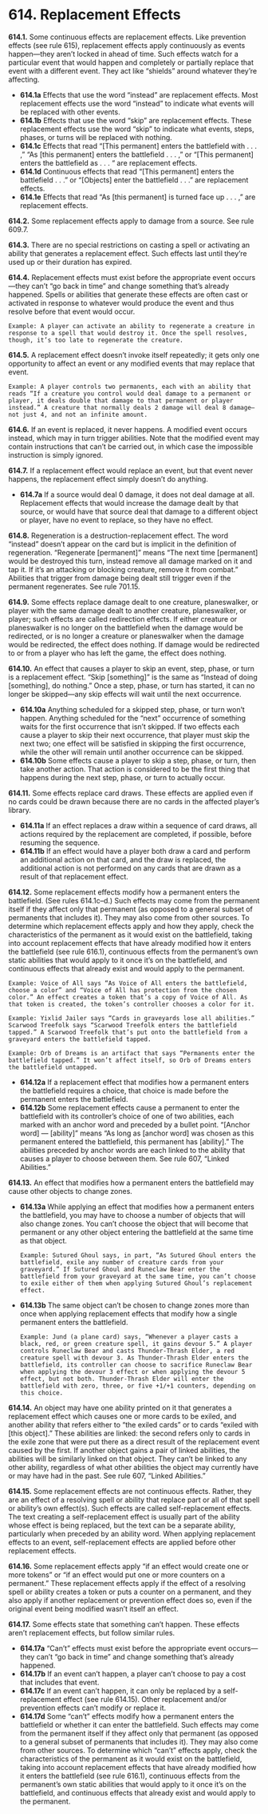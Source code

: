 # **614.** Replacement Effects

**614.1.** Some continuous effects are replacement effects. Like prevention effects (see rule 615), replacement effects apply continuously as events happen—they aren’t locked in ahead of time. Such effects watch for a particular event that would happen and completely or partially replace that event with a different event. They act like “shields” around whatever they’re affecting.
+ **614.1a** Effects that use the word “instead” are replacement effects. Most replacement effects use the word “instead” to indicate what events will be replaced with other events.
+ **614.1b** Effects that use the word “skip” are replacement effects. These replacement effects use the word “skip” to indicate what events, steps, phases, or turns will be replaced with nothing.
+ **614.1c** Effects that read “[This permanent] enters the battlefield with . . . ,” “As [this permanent] enters the battlefield . . . ,” or “[This permanent] enters the battlefield as . . . “ are replacement effects.
+ **614.1d** Continuous effects that read “[This permanent] enters the battlefield . . .” or “[Objects] enter the battlefield . . .” are replacement effects.
+ **614.1e** Effects that read “As [this permanent] is turned face up . . . ,” are replacement effects.

**614.2.** Some replacement effects apply to damage from a source. See rule 609.7.

**614.3.** There are no special restrictions on casting a spell or activating an ability that generates a replacement effect. Such effects last until they’re used up or their duration has expired.

**614.4.** Replacement effects must exist before the appropriate event occurs—they can’t “go back in time” and change something that’s already happened. Spells or abilities that generate these effects are often cast or activated in response to whatever would produce the event and thus resolve before that event would occur.

    Example: A player can activate an ability to regenerate a creature in response to a spell that would destroy it. Once the spell resolves, though, it’s too late to regenerate the creature.

**614.5.** A replacement effect doesn’t invoke itself repeatedly; it gets only one opportunity to affect an event or any modified events that may replace that event.

    Example: A player controls two permanents, each with an ability that reads “If a creature you control would deal damage to a permanent or player, it deals double that damage to that permanent or player instead.” A creature that normally deals 2 damage will deal 8 damage—not just 4, and not an infinite amount.

**614.6.** If an event is replaced, it never happens. A modified event occurs instead, which may in turn trigger abilities. Note that the modified event may contain instructions that can’t be carried out, in which case the impossible instruction is simply ignored.

**614.7.** If a replacement effect would replace an event, but that event never happens, the replacement effect simply doesn’t do anything.
+ **614.7a** If a source would deal 0 damage, it does not deal damage at all. Replacement effects that would increase the damage dealt by that source, or would have that source deal that damage to a different object or player, have no event to replace, so they have no effect.

**614.8.** Regeneration is a destruction-replacement effect. The word “instead” doesn’t appear on the card but is implicit in the definition of regeneration. “Regenerate [permanent]” means “The next time [permanent] would be destroyed this turn, instead remove all damage marked on it and tap it. If it’s an attacking or blocking creature, remove it from combat.” Abilities that trigger from damage being dealt still trigger even if the permanent regenerates. See rule 701.15.

**614.9.** Some effects replace damage dealt to one creature, planeswalker, or player with the same damage dealt to another creature, planeswalker, or player; such effects are called redirection effects. If either creature or planeswalker is no longer on the battlefield when the damage would be redirected, or is no longer a creature or planeswalker when the damage would be redirected, the effect does nothing. If damage would be redirected to or from a player who has left the game, the effect does nothing.

**614.10.** An effect that causes a player to skip an event, step, phase, or turn is a replacement effect. “Skip [something]” is the same as “Instead of doing [something], do nothing.” Once a step, phase, or turn has started, it can no longer be skipped—any skip effects will wait until the next occurrence.
+ **614.10a** Anything scheduled for a skipped step, phase, or turn won’t happen. Anything scheduled for the “next” occurrence of something waits for the first occurrence that isn’t skipped. If two effects each cause a player to skip their next occurrence, that player must skip the next two; one effect will be satisfied in skipping the first occurrence, while the other will remain until another occurrence can be skipped.
+ **614.10b** Some effects cause a player to skip a step, phase, or turn, then take another action. That action is considered to be the first thing that happens during the next step, phase, or turn to actually occur.

**614.11.** Some effects replace card draws. These effects are applied even if no cards could be drawn because there are no cards in the affected player’s library.
+ **614.11a** If an effect replaces a draw within a sequence of card draws, all actions required by the replacement are completed, if possible, before resuming the sequence.
+ **614.11b** If an effect would have a player both draw a card and perform an additional action on that card, and the draw is replaced, the additional action is not performed on any cards that are drawn as a result of that replacement effect.

**614.12.** Some replacement effects modify how a permanent enters the battlefield. (See rules 614.1c–d.) Such effects may come from the permanent itself if they affect only that permanent (as opposed to a general subset of permanents that includes it). They may also come from other sources. To determine which replacement effects apply and how they apply, check the characteristics of the permanent as it would exist on the battlefield, taking into account replacement effects that have already modified how it enters the battlefield (see rule 616.1), continuous effects from the permanent’s own static abilities that would apply to it once it’s on the battlefield, and continuous effects that already exist and would apply to the permanent.

    Example: Voice of All says “As Voice of All enters the battlefield, choose a color” and “Voice of All has protection from the chosen color.” An effect creates a token that’s a copy of Voice of All. As that token is created, the token’s controller chooses a color for it.

    Example: Yixlid Jailer says “Cards in graveyards lose all abilities.” Scarwood Treefolk says “Scarwood Treefolk enters the battlefield tapped.” A Scarwood Treefolk that’s put onto the battlefield from a graveyard enters the battlefield tapped.

    Example: Orb of Dreams is an artifact that says “Permanents enter the battlefield tapped.” It won’t affect itself, so Orb of Dreams enters the battlefield untapped.
+ **614.12a** If a replacement effect that modifies how a permanent enters the battlefield requires a choice, that choice is made before the permanent enters the battlefield.
+ **614.12b** Some replacement effects cause a permanent to enter the battlefield with its controller’s choice of one of two abilities, each marked with an anchor word and preceded by a bullet point. “[Anchor word] — [ability]” means “As long as [anchor word] was chosen as this permanent entered the battlefield, this permanent has [ability].” The abilities preceded by anchor words are each linked to the ability that causes a player to choose between them. See rule 607, “Linked Abilities.”

**614.13.** An effect that modifies how a permanent enters the battlefield may cause other objects to change zones.
+ **614.13a** While applying an effect that modifies how a permanent enters the battlefield, you may have to choose a number of objects that will also change zones. You can’t choose the object that will become that permanent or any other object entering the battlefield at the same time as that object.

      Example: Sutured Ghoul says, in part, “As Sutured Ghoul enters the battlefield, exile any number of creature cards from your graveyard.” If Sutured Ghoul and Runeclaw Bear enter the battlefield from your graveyard at the same time, you can’t choose to exile either of them when applying Sutured Ghoul’s replacement effect.
+ **614.13b** The same object can’t be chosen to change zones more than once when applying replacement effects that modify how a single permanent enters the battlefield.

      Example: Jund (a plane card) says, “Whenever a player casts a black, red, or green creature spell, it gains devour 5.” A player controls Runeclaw Bear and casts Thunder-Thrash Elder, a red creature spell with devour 3. As Thunder-Thrash Elder enters the battlefield, its controller can choose to sacrifice Runeclaw Bear when applying the devour 3 effect or when applying the devour 5 effect, but not both. Thunder-Thrash Elder will enter the battlefield with zero, three, or five +1/+1 counters, depending on this choice.

**614.14.** An object may have one ability printed on it that generates a replacement effect which causes one or more cards to be exiled, and another ability that refers either to “the exiled cards” or to cards “exiled with [this object].” These abilities are linked: the second refers only to cards in the exile zone that were put there as a direct result of the replacement event caused by the first. If another object gains a pair of linked abilities, the abilities will be similarly linked on that object. They can’t be linked to any other ability, regardless of what other abilities the object may currently have or may have had in the past. See rule 607, “Linked Abilities.”

**614.15.** Some replacement effects are not continuous effects. Rather, they are an effect of a resolving spell or ability that replace part or all of that spell or ability’s own effect(s). Such effects are called self-replacement effects. The text creating a self-replacement effect is usually part of the ability whose effect is being replaced, but the text can be a separate ability, particularly when preceded by an ability word. When applying replacement effects to an event, self-replacement effects are applied before other replacement effects.

**614.16.** Some replacement effects apply “if an effect would create one or more tokens” or “if an effect would put one or more counters on a permanent.” These replacement effects apply if the effect of a resolving spell or ability creates a token or puts a counter on a permanent, and they also apply if another replacement or prevention effect does so, even if the original event being modified wasn’t itself an effect. 

**614.17.** Some effects state that something can’t happen. These effects aren’t replacement effects, but follow similar rules.
+ **614.17a** “Can’t” effects must exist before the appropriate event occurs—they can’t “go back in time” and change something that’s already happened.
+ **614.17b** If an event can’t happen, a player can’t choose to pay a cost that includes that event.
+ **614.17c** If an event can’t happen, it can only be replaced by a self-replacement effect (see rule 614.15). Other replacement and/or prevention effects can’t modify or replace it.
+ **614.17d** Some “can’t” effects modify how a permanent enters the battlefield or whether it can enter the battlefield. Such effects may come from the permanent itself if they affect only that permanent (as opposed to a general subset of permanents that includes it). They may also come from other sources. To determine which “can’t” effects apply, check the characteristics of the permanent as it would exist on the battlefield, taking into account replacement effects that have already modified how it enters the battlefield (see rule 616.1), continuous effects from the permanent’s own static abilities that would apply to it once it’s on the battlefield, and continuous effects that already exist and would apply to the permanent.

